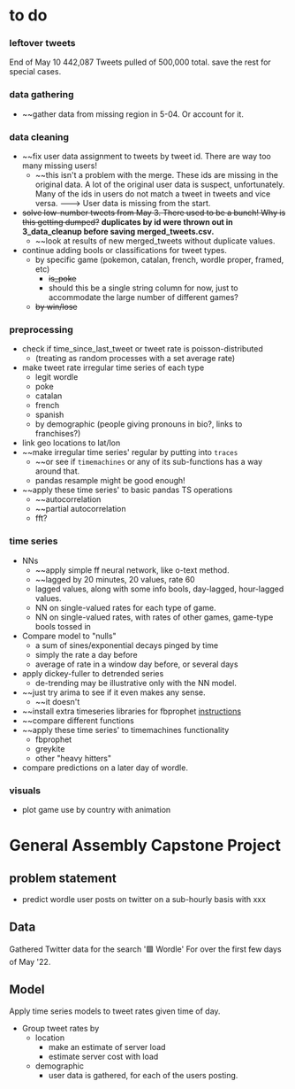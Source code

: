 
# to do


### leftover tweets
End of May 10
442,087 Tweets pulled of 500,000 total. save the rest for special cases.


### data gathering
- ~~gather data from missing region in 5-04. Or account for it.

### data cleaning
- ~~fix user data assignment to tweets by tweet id. There are way too many missing users!
    - ~~this isn't a problem with the merge. These ids are missing in the original data. A lot of the original user data is suspect, unfortunately. Many of the ids in users do not match a tweet in tweets and vice versa. ---> User data is missing from the start.
- ~~solve low-number tweets from May 3. There used to be a bunch! Why is this getting dumped?~~ **duplicates by id were thrown out in 3_data_cleanup before saving merged_tweets.csv.**
     - ~~look at results of new merged_tweets without duplicate values. 
- continue adding bools or classifications for tweet types.
    - by specific game (pokemon, catalan, french, wordle proper, framed, etc)
        - ~~is_poke~~
        - should this be a single string column for now, just to accommodate the large number of different games?
    - ~~by win/lose~~
    
### preprocessing
- check if time_since_last_tweet or tweet rate is poisson-distributed
    - (treating as random processes with a set average rate)
- make tweet rate irregular time series of each type
    - legit wordle
    - poke
    - catalan
    - french
    - spanish
    - by demographic (people giving pronouns in bio?, links to franchises?)
- link geo locations to lat/lon
- ~~make irregular time series' regular by putting into `traces`
    - ~~or see if `timemachines` or any of its sub-functions has a way around that.
    - pandas resample might be good enough!
- ~~apply these time series' to basic pandas TS operations
    - ~~autocorrelation
    - ~~partial autocorrelation
    - fft?
    
### time series
- NNs
    - ~~apply simple ff neural network, like o-text method.
    - ~~lagged by 20 minutes, 20 values, rate 60 
    - lagged values, along with some info bools, day-lagged, hour-lagged values.
    - NN on single-valued rates for each type of game. 
    - NN on single-valued rates, with rates of other games, game-type bools tossed in
- Compare model to "nulls"
    - a sum of sines/exponential decays pinged by time
    - simply the rate a day before
    - average of rate in a window day before, or several days
- apply dickey-fuller to detrended series
    - de-trending may be illustrative only with the NN model.
- ~~just try arima to see if it even makes any sense.
    - ~~it doesn't
- ~~install extra timeseries libraries for fbprophet [instructions](https://github.com/microprediction/timemachines/blob/main/INSTALL.md)
- ~~compare different functions
- ~~apply these time series' to timemachines functionality
    - fbprophet
    - greykite
    - other "heavy hitters"
- compare predictions on a later day of wordle.
    
### visuals
- plot game use by country with animation


# General Assembly Capstone Project

## problem statement

- predict wordle user posts on twitter on a sub-hourly basis with xxx

## Data
Gathered Twitter data for the search '🟩 Wordle' For over the first few days of May '22.

## Model

Apply time series models to tweet rates given time of day.

- Group tweet rates by
    - location
        - make an estimate of server load
        - estimate server cost with load
    - demographic
        - user data is gathered, for each of the users posting.

